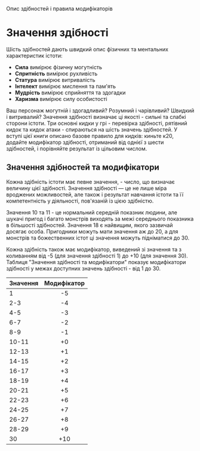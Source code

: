 Опис здібностей і правила модифікаторів

# Значення здібності
Шість здібностей дають швидкий опис фізичних та ментальних характеристик істоти:

* **Сила** вимірює фізичну могутність
* **Спритність** вимірює рухливість
* **Статура** вимірює витривалість
* **Інтелект** вимірює мислення та пам'ять
* **Мудрість** вимірює сприйняття та здогадки
* **Харизма** вимірює силу особистості

Ваш персонаж могутній і здогадливий? Розумний і чарівливий? Швидкий і витривалий? Значення здібності визначає ці якості - сильні та слабкі сторони істоти. Три основні кидки у грі - перевірка здібності, рятівний кидок та кидок атаки - спираються на шість значень здібностей. У вступі цієї книги описано базове правило для кидків: киньте к20, додайте модифікатор здібності, отриманий від однієї з шести здібностей, і порівняйте результат із цільовим числом.

## Значення здібностей та модифікатори
Кожна здібність істоти має певне значення, - число, що визначає величину цієї здібності. Значення здібності — це не лише міра вроджених можливостей, але також і результат навчання істоти та її компетентність у діяльності, пов'язаній із цією здібністю.

Значення 10 та 11 - це нормальний середній показник людини, але шукачі пригод і багато монстрів виходять за межі середнього показника в більшості здібностей. Значення 18 є найвищим, якого зазвичай досягає особа. Пригодники можуть мати значення аж до 20, а для монстрів та божественних істот ці значення можуть підніматися до 30.

Кожна здібність також має модифікатор, виведений зі значення та з коливанням від -5 (для значення здібності 1) до +10 (для значення 30). Таблиця "Значення здібності та модифікатори" показує модифікатори здібності у межах доступних значень здібності - від 1 до 30.

| Значення | Модифікатор |
| -------- |:-----------:|
| 1        |     -5      |
| 2-3      |     -4      |
| 4-5      |     -3      |
| 6-7      |     -2      |
| 8-9      |     -1      |
| 10-11    |     +0      |
| 12-13    |     +1      |
| 14-15    |     +2      |
| 16-17    |     +3      |
| 18-19    |     +4      |
| 20-21    |     +5      |
| 22-23    |     +6      |
| 24-25    |     +7      |
| 26-27    |     +8      |
| 28-29    |     +9      |
| 30       |     +10     |
